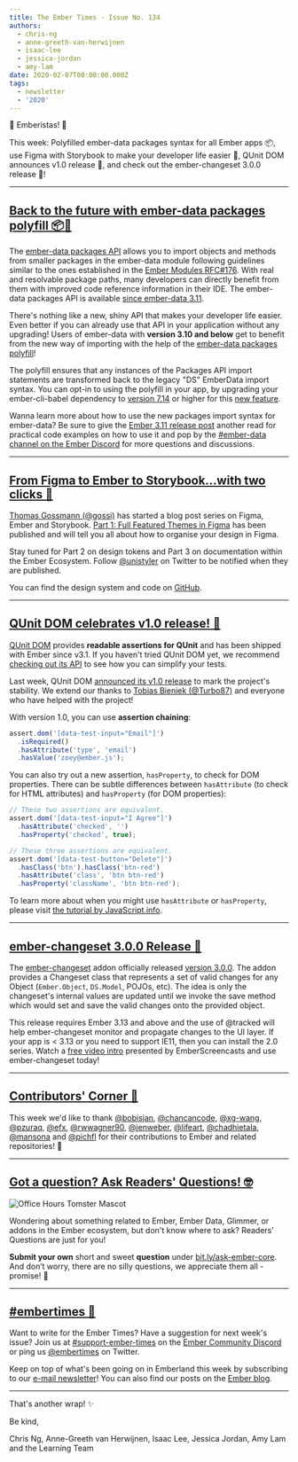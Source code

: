 ```yaml
---
title: The Ember Times - Issue No. 134
authors:
  - chris-ng
  - anne-greeth-van-herwijnen
  - isaac-lee
  - jessica-jordan
  - amy-lam
date: 2020-02-07T00:00:00.000Z
tags:
  - newsletter
  - '2020'
---
```



👋 Emberistas! 🐹

This week: Polyfilled ember-data packages syntax for all Ember apps 📦,
use Figma with Storybook to make your developer life easier 🎨,
QUnit DOM announces v1.0 release 🎂,
and check out the ember-changeset 3.0.0 release 🎉!

<!-- READMORE -->

---

## [Back to the future with ember-data packages polyfill 📦🚀](https://github.com/ember-data/babel-plugin-ember-data-packages-polyfill)

The [ember-data packages API](https://emberjs.github.io/rfcs/0395-ember-data-packages.html) allows you to import objects and methods from smaller packages in the ember-data module following guidelines similar to the ones established in the [Ember Modules RFC#176](https://github.com/emberjs/rfcs/pull/176). With real and resolvable package paths, many developers can directly benefit from them with improved code reference information in their IDE. The ember-data packages API is available [since ember-data 3.11](https://blog.emberjs.com/2019/07/15/ember-3-11-released.html).

There's nothing like a new, shiny API that makes your developer life easier. Even better if you can already use that API in your application without any upgrading! Users of ember-data with **version 3.10 and below** get to benefit
from the new way of importing with the help of the [ember-data packages polyfill](https://github.com/ember-data/babel-plugin-ember-data-packages-polyfill)!

The polyfill ensures that any instances of the Packages API import statements are transformed back to the legacy "DS" EmberData import syntax. You can opt-in to using the polyfill in your app, by upgrading your ember-cli-babel dependency to [version 7.14](https://github.com/babel/ember-cli-babel/releases/tag/v7.14.0) or higher for this [new feature](https://github.com/babel/ember-cli-babel/pull/318).

<!-- alex ignore dad-mom -->
Wanna learn more about how to use the new packages import syntax for ember-data? Be sure to give the [Ember 3.11 release post](https://blog.emberjs.com/2019/07/15/ember-3-11-released.html) another read
for practical code examples on how to use it and pop by the [#ember-data channel on the Ember Discord](https://discordapp.com/invite/emberjs) for more questions and discussions.

---

## [From Figma to Ember to Storybook…with two clicks 🎨](https://gos.si/blog/from-figma-to-ember-to-storybook-with-2-clicks/)

[Thomas Gossmann (@gossi)](https://github.com/gossi) has started a blog post series on Figma, Ember and Storybook. [Part 1: Full Featured Themes in Figma](https://gos.si/blog/full-featured-themes-in-figma/) has been published and will tell you all about how to organise your design in Figma.

Stay tuned for Part 2 on design tokens and Part 3 on documentation within the Ember Ecosystem. Follow [@unistyler](https://twitter.com/unistyler) on Twitter to be notified when they are published.

You can find the design system and code on [GitHub](https://github.com/gossi/hokulea).

---

## [QUnit DOM celebrates v1.0 release! 🎂](https://twitter.com/TobiasBieniek/status/1223998561605627904)

[QUnit DOM](https://github.com/simplabs/qunit-dom) provides **readable assertions for QUnit** and has been shipped with Ember since v3.1. If you haven't tried QUnit DOM yet, we recommend [checking out its API](https://github.com/simplabs/qunit-dom/blob/master/API.md) to see how you can simplify your tests.

Last week, QUnit DOM [announced its v1.0 release](https://twitter.com/TobiasBieniek/status/1223998561605627904) to mark the project's stability. We extend our thanks to [Tobias Bieniek (@Turbo87)](https://github.com/Turbo87) and everyone who have helped with the project!

With version 1.0, you can use **assertion chaining**:

```javascript
assert.dom('[data-test-input="Email"]')
  .isRequired()
  .hasAttribute('type', 'email')
  .hasValue('zoey@ember.js');
```

You can also try out a new assertion, `hasProperty`, to check for DOM properties. There can be subtle differences between `hasAttribute` (to check for HTML attributes) and `hasProperty` (for DOM properties):

```javascript
// These two assertions are equivalent.
assert.dom('[data-test-input="I Agree"]')
  .hasAttribute('checked', '')
  .hasProperty('checked', true);

// These three assertions are equivalent.
assert.dom('[data-test-button="Delete"]')
  .hasClass('btn').hasClass('btn-red')
  .hasAttribute('class', 'btn btn-red')
  .hasProperty('className', 'btn btn-red');
```

To learn more about when you might use `hasAttribute` or `hasProperty`, please visit [the tutorial by JavaScript.info](https://javascript.info/dom-attributes-and-properties).

---

## [ember-changeset 3.0.0 Release 🎉](https://twitter.com/puekey/status/1224340431644708864)

The [ember-changeset](https://github.com/poteto/ember-changeset) addon officially released [version 3.0.0](https://github.com/poteto/ember-changeset/blob/master/CHANGELOG.md#300-2020-02-02). The addon provides a Changeset class that represents a set of valid changes for any Object (`Ember.Object`, `DS.Model`, POJOs, etc). The idea is only the changeset's internal values are updated until we invoke the save method which would set and save the valid changes onto the provided object.

This release requires Ember 3.13 and above and the use of @tracked will help ember-changeset monitor and propagate changes to the UI layer. If your app is < 3.13 or you need to support IE11, then you can install the 2.0 series. Watch a [free video intro](https://www.emberscreencasts.com/posts/168-introduction-to-ember-changeset) presented by EmberScreencasts and use ember-changeset today!

---

## [Contributors' Corner 👏](https://guides.emberjs.com/release/contributing/repositories/)

<p>This week we'd like to thank <a href="https://github.com/bobisjan" target="gh-user">@bobisjan</a>, <a href="https://github.com/chancancode" target="gh-user">@chancancode</a>, <a href="https://github.com/xg-wang" target="gh-user">@xg-wang</a>, <a href="https://github.com/pzuraq" target="gh-user">@pzuraq</a>, <a href="https://github.com/efx" target="gh-user">@efx</a>, <a href="https://github.com/rwwagner90" target="gh-user">@rwwagner90</a>, <a href="https://github.com/jenweber" target="gh-user">@jenweber</a>, <a href="https://github.com/lifeart" target="gh-user">@lifeart</a>, <a href="https://github.com/chadhietala" target="gh-user">@chadhietala</a>, <a href="https://github.com/mansona" target="gh-user">@mansona</a> and <a href="https://github.com/pichfl" target="gh-user">@pichfl</a>  for their contributions to Ember and related repositories! 💖</p>

---

## [Got a question? Ask Readers' Questions! 🤓](https://docs.google.com/forms/d/e/1FAIpQLScqu7Lw_9cIkRtAiXKitgkAo4xX_pV1pdCfMJgIr6Py1V-9Og/viewform)

<div class="blog-row">
  <img class="float-right small transparent padded" alt="Office Hours Tomster Mascot" title="Readers' Questions" src="/images/tomsters/officehours.png" />

  <p>Wondering about something related to Ember, Ember Data, Glimmer, or addons in the Ember ecosystem, but don't know where to ask? Readers’ Questions are just for you!</p>

  <p><strong>Submit your own</strong> short and sweet <strong>question</strong> under <a href="https://bit.ly/ask-ember-core" target="rq">bit.ly/ask-ember-core</a>. And don’t worry, there are no silly questions, we appreciate them all - promise! 🤞</p>
</div>

---

## [#embertimes 📰](https://blog.emberjs.com/tags/newsletter.html)

Want to write for the Ember Times? Have a suggestion for next week's issue? Join us at [#support-ember-times](https://discordapp.com/channels/480462759797063690/485450546887786506) on the [Ember Community Discord](https://discordapp.com/invite/zT3asNS) or ping us [@embertimes](https://twitter.com/embertimes) on Twitter.

Keep on top of what's been going on in Emberland this week by subscribing to our [e-mail newsletter](https://the-emberjs-times.ongoodbits.com/)! You can also find our posts on the [Ember blog](https://emberjs.com/blog/tags/newsletter.html).

---

That's another wrap! ✨

Be kind,

Chris Ng, Anne-Greeth van Herwijnen, Isaac Lee, Jessica Jordan, Amy Lam and the Learning Team
